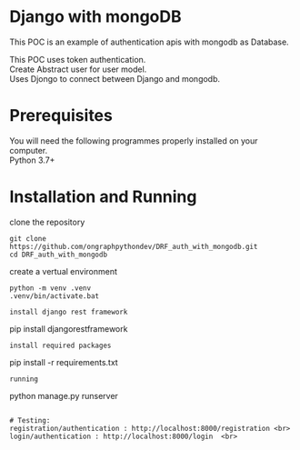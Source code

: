 # Django with mongoDB
This POC is an example of authentication apis with mongodb as Database.

This POC uses token authentication.  <br>
Create Abstract user for user model. <br>
Uses Djongo to connect between Django and mongodb.
  
# Prerequisites
You will need the following programmes properly installed on your computer.<br>
Python 3.7+

# Installation and Running

clone the repository
```
git clone https://github.com/ongraphpythondev/DRF_auth_with_mongodb.git
cd DRF_auth_with_mongodb
```
create a vertual environment
```
python -m venv .venv
.venv/bin/activate.bat

install django rest framework
```
pip install djangorestframework
```
install required packages
```
pip install -r requirements.txt
```
running
```
python manage.py runserver
```

# Testing:
registration/authentication : http://localhost:8000/registration <br>
login/authentication : http://localhost:8000/login  <br>
